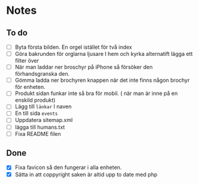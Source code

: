 # Notes

## To do
-[ ] Byta första bilden. En orgel istället för två index
-[ ] Göra bakrunden för orglarna ljusare I hem och kyrka alternatift lägga ett filter över 
-[ ] När man laddar ner broschyr på iPhone så försöker den förhandsgranska den.
-[ ] Gömma ladda ner brochyren knappen när det inte finns någon brochyr för enheten.
-[ ] Produkt sidan funkar inte så bra för mobil. ( när man är inne på en enskild produkt)
-[ ] Lägg till `länkar` I naven
-[ ] En till sida ``events``
-[ ] Uppdatera sitemap.xml
-[ ] lägga till humans.txt
-[ ] Fixa README filen

## Done
-[x] Fixa favicon så den fungerar i alla enheten.
-[x] Sätta in att coppyright saken är altid upp to date med php